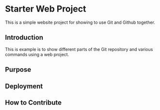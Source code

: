 # Starter Web Project

This is a simple website project for showing to use Git and Github together.

## Introduction

This is example is to show different parts of the Git repository and various commands using a web project.

## Purpose

## Deployment

## How to Contribute